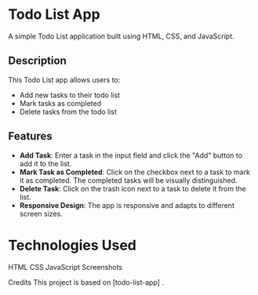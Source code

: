 # Todo List App

A simple Todo List application built using HTML, CSS, and JavaScript.

## Description

This Todo List app allows users to:
- Add new tasks to their todo list
- Mark tasks as completed
- Delete tasks from the todo list

## Features

- **Add Task**: Enter a task in the input field and click the "Add" button to add it to the list.
- **Mark Task as Completed**: Click on the checkbox next to a task to mark it as completed. The completed tasks will be visually distinguished.
- **Delete Task**: Click on the trash icon next to a task to delete it from the list.
- **Responsive Design**: The app is responsive and adapts to different screen sizes.


   
# Technologies Used
HTML
CSS
JavaScript
Screenshots


Credits
This project is based on [todo-list-app] .

